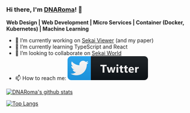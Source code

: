 ### Hi there, I'm [DNARoma](https://dnaroma.github.io)! 👋

<!--
**dnaroma/dnaroma** is a ✨ _special_ ✨ repository because its `README.md` (this file) appears on your GitHub profile.

Here are some ideas to get you started:

- 🔭 I’m currently working on ...
- 🌱 I’m currently learning ...
- 👯 I’m looking to collaborate on ...
- 🤔 I’m looking for help with ...
- 💬 Ask me about ...
- 📫 How to reach me: ...
- 😄 Pronouns: ...
- ⚡ Fun fact: ...
-->

**Web Design | Web Development | Micro Services | Container (Docker, Kubernetes) | Machine Learning**

- 🔭 I’m currently working on [Sekai Viewer](https://sekai-world.github.io/sekai-viewer) (and my paper)
- 🌱 I’m currently learning TypeScript and React
- 👯 I’m looking to collaborate on [Sekai World](https://github.com/Sekai-World)
- 📫 How to reach me: [![@miku_zura](https://raw.githubusercontent.com/8bithemant/8bithemant/master/svg/social/twitter.svg)](https://twitter.com/miku_zura)

[![DNARoma's github stats](https://github-readme-stats.vercel.app/api?username=dnaroma&show_icons=true&theme=tokyonight)](https://github.com/anuraghazra/github-readme-stats)

[![Top Langs](https://github-readme-stats.vercel.app/api/top-langs/?username=anuraghazra&layout=compact)](https://github.com/anuraghazra/github-readme-stats)
